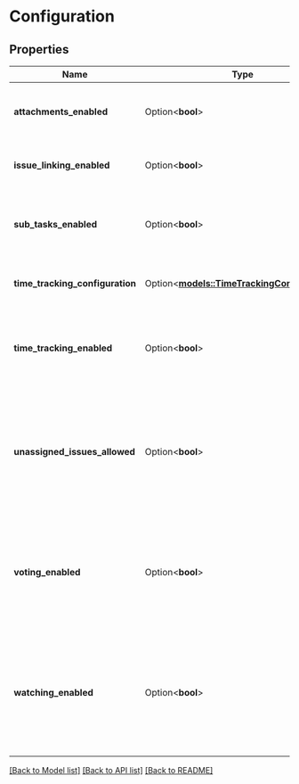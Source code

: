 # Configuration

## Properties

Name | Type | Description | Notes
------------ | ------------- | ------------- | -------------
**attachments_enabled** | Option<**bool**> | Whether the ability to add attachments to issues is enabled. | [optional][readonly]
**issue_linking_enabled** | Option<**bool**> | Whether the ability to link issues is enabled. | [optional][readonly]
**sub_tasks_enabled** | Option<**bool**> | Whether the ability to create subtasks for issues is enabled. | [optional][readonly]
**time_tracking_configuration** | Option<[**models::TimeTrackingConfiguration**](TimeTrackingConfiguration.md)> | The configuration of time tracking. | [optional][readonly]
**time_tracking_enabled** | Option<**bool**> | Whether the ability to track time is enabled. This property is deprecated. | [optional][readonly]
**unassigned_issues_allowed** | Option<**bool**> | Whether the ability to create unassigned issues is enabled. See [Configuring Jira application options](https://confluence.atlassian.com/x/uYXKM) for details. | [optional][readonly]
**voting_enabled** | Option<**bool**> | Whether the ability for users to vote on issues is enabled. See [Configuring Jira application options](https://confluence.atlassian.com/x/uYXKM) for details. | [optional][readonly]
**watching_enabled** | Option<**bool**> | Whether the ability for users to watch issues is enabled. See [Configuring Jira application options](https://confluence.atlassian.com/x/uYXKM) for details. | [optional][readonly]

[[Back to Model list]](../README.md#documentation-for-models) [[Back to API list]](../README.md#documentation-for-api-endpoints) [[Back to README]](../README.md)


